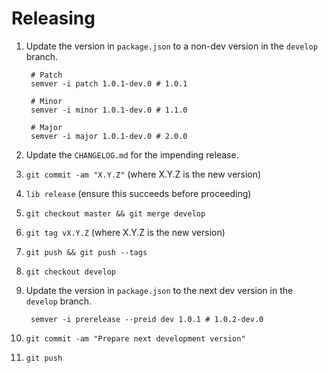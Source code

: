 # Releasing

1. Update the version in `package.json` to a non-dev version in the `develop`
   branch.

        # Patch
        semver -i patch 1.0.1-dev.0 # 1.0.1

        # Minor
        semver -i minor 1.0.1-dev.0 # 1.1.0

        # Major
        semver -i major 1.0.1-dev.0 # 2.0.0

2. Update the `CHANGELOG.md` for the impending release.
3. `git commit -am "X.Y.Z"` (where X.Y.Z is the new version)
4. `lib release` (ensure this succeeds before proceeding)
5. `git checkout master && git merge develop`
6. `git tag vX.Y.Z` (where X.Y.Z is the new version)
7. `git push && git push --tags`
8. `git checkout develop`
9. Update the version in `package.json` to the next dev version in the
   `develop` branch.

        semver -i prerelease --preid dev 1.0.1 # 1.0.2-dev.0

10. `git commit -am "Prepare next development version"`
11. `git push`

